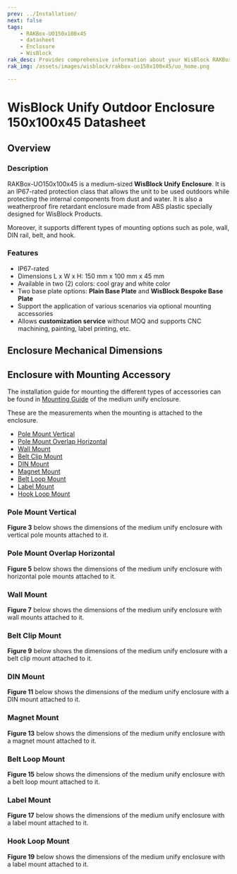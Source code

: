 ```yaml
---
prev: ../Installation/
next: false
tags:
    - RAKBox-UO150x100x45
    - datasheet
    - Enclosure
    - WisBlock
rak_desc: Provides comprehensive information about your WisBlock RAKBox-UO150x100x45 Enclosure to help you use it. This information includes technical specifications and characteristics.
rak_img: /assets/images/wisblock/rakbox-uo150x100x45/uo_home.png

---
```

# WisBlock Unify Outdoor Enclosure 150x100x45 Datasheet

## Overview

### Description

RAKBox-UO150x100x45 is a medium-sized **WisBlock Unify Enclosure**. It is an IP67-rated protection class that allows the unit to be used outdoors while protecting the internal components from dust and water. It is also a weatherproof fire retardant enclosure made from ABS plastic specially designed for WisBlock Products.

Moreover, it supports different types of mounting options such as pole, wall, DIN rail, belt, and hook.

### Features
- IP67-rated
- Dimensions L x W x H: 150&nbsp;mm x 100&nbsp;mm x 45&nbsp;mm
- Available in two (2) colors: cool gray and white color
- Two base plate options: **Plain Base Plate** and **WisBlock Bespoke Base Plate**
- Support the application of various scenarios via optional mounting accessories
- Allows **customization service** without MOQ and supports CNC machining, painting, label printing, etc.

## Enclosure Mechanical Dimensions

<rk-img
  src="/assets/images/wisblock/rakbox-uo150x100x45/datasheet/m-enclosure.png"
  width="80%"
  caption="Medium WisBlock Unify Enclosure dimensions"
/>

## Enclosure with Mounting Accessory

The installation guide for mounting the different types of accessories can be found in [Mounting Guide](/Product-Categories/WisBlock/rakbox-uo150x100x45/Installation/#mounting-guide) of the medium unify enclosure.

These are the measurements when the mounting is attached to the enclosure.

- [Pole Mount Vertical](#pole-mount-vertical)
- [Pole Mount Overlap Horizontal](#pole-mount-overlap-horizontal)
- [Wall Mount](#wall-mount)
- [Belt Clip Mount](#belt-clip-mount)
- [DIN Mount](#din-mount)
- [Magnet Mount](#magnet-mount)
- [Belt Loop Mount](#belt-loop-mount)
- [Label Mount](#label-mount)
- [Hook Loop Mount](#hook-loop-mount)

### Pole Mount Vertical

<rk-img
  src="/assets/images/wisblock/rakbox-uo150x100x45/datasheet/vertical-pole.png"
  width="60%"
  caption="Vertical pole mount"
/>

**Figure 3** below shows the dimensions of the medium unify enclosure with vertical pole mounts attached to it.

<rk-img
  src="/assets/images/wisblock/rakbox-uo150x100x45/datasheet/vertical-pole-dim.png"
  width="60%"
  caption="Dimensions of enclosure with vertical pole mount"
/>

### Pole Mount Overlap Horizontal

<rk-img
  src="/assets/images/wisblock/rakbox-uo150x100x45/datasheet/pole-overlap.png"
  width="60%"
  caption="Horizontal pole overlap mount"
/>

**Figure 5** below shows the dimensions of the medium unify enclosure with horizontal pole mounts attached to it.

<rk-img
  src="/assets/images/wisblock/rakbox-uo150x100x45/datasheet/pole-overlap-dim.png"
  width="60%"
  caption="Dimensions of the enclosure with horizontal pole overlap mount"
/>

### Wall Mount

<rk-img
  src="/assets/images/wisblock/rakbox-uo150x100x45/datasheet/wall-mount.png"
  width="60%"
  caption="Wall mount"
/>

**Figure 7** below shows the dimensions of the medium unify enclosure with wall mounts attached to it.

<rk-img
  src="/assets/images/wisblock/rakbox-uo150x100x45/datasheet/wall-mount-dim.png"
  width="60%"
  caption="Dimensions of the enclosure with wall mount"
/>


### Belt Clip Mount

<rk-img
  src="/assets/images/wisblock/rakbox-uo150x100x45/datasheet/belt-clip.png"
  width="60%"
  caption="Belt clip mount"
/>

**Figure 9** below shows the dimensions of the medium unify enclosure with a belt clip mount attached to it.

<rk-img
  src="/assets/images/wisblock/rakbox-uo150x100x45/datasheet/belt-clip-dim.png"
  width="60%"
  caption="Dimensions of the enclosure with belt clip mount"
/>

### DIN Mount

<rk-img
  src="/assets/images/wisblock/rakbox-uo150x100x45/datasheet/din-mount.png"
  width="60%"
  caption="DIN mount"
/>

**Figure 11** below shows the dimensions of the medium unify enclosure with a DIN mount attached to it.

<rk-img
  src="/assets/images/wisblock/rakbox-uo150x100x45/datasheet/din-mount-dim.png"
  width="60%"
  caption="Dimensions of the enclosure with DIN mount"
/>


### Magnet Mount

<rk-img
  src="/assets/images/wisblock/rakbox-uo150x100x45/datasheet/magnet-mount.png"
  width="60%"
  caption="Magnet mount"
/>

**Figure 13** below shows the dimensions of the medium unify enclosure with a magnet mount attached to it.

<rk-img
  src="/assets/images/wisblock/rakbox-uo150x100x45/datasheet/magnet-mount-dim.png"
  width="60%"
  caption="Dimensions of the enclosure with magnet mount"
/>


### Belt Loop Mount

<rk-img
  src="/assets/images/wisblock/rakbox-uo150x100x45/datasheet/belt-loop.png"
  width="60%"
  caption="Belt loop mount"
/>

**Figure 15** below shows the dimensions of the medium unify enclosure with a belt loop mount attached to it.

<rk-img
  src="/assets/images/wisblock/rakbox-uo150x100x45/datasheet/belt-loop-dim.png"
  width="60%"
  caption="Dimensions of the enclosure with belt loop mount"
/>


### Label Mount

<rk-img
  src="/assets/images/wisblock/rakbox-uo150x100x45/datasheet/label-mount.png"
  width="60%"
  caption="Label mount"
/>

**Figure 17** below shows the dimensions of the medium unify enclosure with a label mount attached to it.

<rk-img
  src="/assets/images/wisblock/rakbox-uo150x100x45/datasheet/label-mount-dim.png"
  width="60%"
  caption="Dimensions of the enclosure with label mount"
/>


### Hook Loop Mount

<rk-img
  src="/assets/images/wisblock/rakbox-uo150x100x45/datasheet/hook-loop.png"
  width="60%"
  caption="Hook loop mount"
/>

**Figure 19** below shows the dimensions of the medium unify enclosure with a label mount attached to it.

<rk-img
  src="/assets/images/wisblock/rakbox-uo150x100x45/datasheet/hook-loop-dim.png"
  width="60%"
  caption="Dimensions of the enclosure with hook loop mount"
/>
